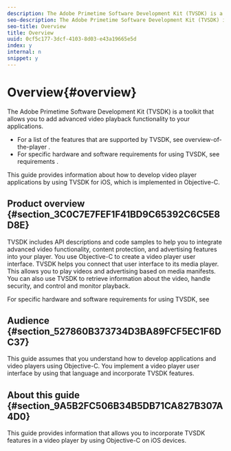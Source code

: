 ```yaml
---
description: The Adobe Primetime Software Development Kit (TVSDK) is a toolkit that allows you to add advanced video playback functionality to your applications.
seo-description: The Adobe Primetime Software Development Kit (TVSDK) is a toolkit that allows you to add advanced video playback functionality to your applications.
seo-title: Overview
title: Overview
uuid: 0cf5c177-3dcf-4103-8d03-e43a19665e5d
index: y
internal: n
snippet: y
---
```


# Overview{#overview}

The Adobe Primetime Software Development Kit (TVSDK) is a toolkit that allows you to add advanced video playback functionality to your applications.

* For a list of the features that are supported by TVSDK, see  overview-of-the-player . 
* For specific hardware and software requirements for using TVSDK, see  requirements .

<!--<a id="section_C1244804FC864A0D9D0BB20431D2DEBE"></a>-->

This guide provides information about how to develop video player applications by using TVSDK for iOS, which is implemented in Objective-C.

## Product overview {#section_3C0C7E7FEF1F41BD9C65392C6C5E8D8E}

TVSDK includes API descriptions and code samples to help you to integrate advanced video functionality, content protection, and advertising features into your player. You use Objective-C to create a video player user interface. TVSDK helps you connect that user interface to its media player. This allows you to play videos and advertising based on media manifests. You can also use TVSDK to retrieve information about the video, handle security, and control and monitor playback.

For specific hardware and software requirements for using TVSDK, see

## Audience {#section_527860B373734D3BA89FCF5EC1F6DC37}

This guide assumes that you understand how to develop applications and video players using Objective-C. You implement a video player user interface by using that language and incorporate TVSDK features.

## About this guide {#section_9A5B2FC506B34B5DB71CA827B307A4D0}

This guide provides information that allows you to incorporate TVSDK features in a video player by using Objective-C on iOS devices. 
